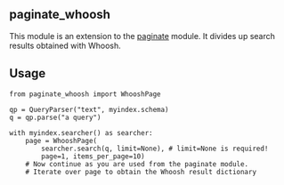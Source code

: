 paginate_whoosh
---------------

This module is an extension to the [paginate](https://github.com/Pylons/paginate) module. It divides
up search results obtained with Whoosh.


Usage
-----
```
from paginate_whoosh import WhooshPage

qp = QueryParser("text", myindex.schema)
q = qp.parse("a query")

with myindex.searcher() as searcher:
    page = WhooshPage(
        searcher.search(q, limit=None), # limit=None is required!
        page=1, items_per_page=10)
    # Now continue as you are used from the paginate module.
    # Iterate over page to obtain the Whoosh result dictionary
```